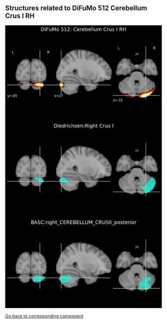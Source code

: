 


## Structures related to DiFuMo 512 Cerebellum Crus I RH

![289](289.jpg "Structures related to DiFuMo 512 Cerebellum Crus I RH")

[Go back to corresponding component](https://parietal-inria.github.io/DiFuMo/512/html/289.html)